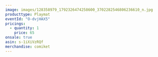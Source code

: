 ```yaml
---
image: images/128358979_1792326474258600_3702282546806236610_n.jpg
producttype: Playmat
eventId: "O-dvjHAX5"
pricings:
  - quantity: 1
    price: 65
onsale: true
asin: s-1iXiVzRQf
merchandise: comiket
---
```

